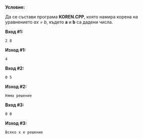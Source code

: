 **Условие:**

Да се състави програма **KOREN.CPP**, която намира корена на уравнението *ax = b*, където **а** и **b** са дадени числа.

**Вход #1:**

	2 8

**Изход #1:**

	4

**Вход #2:**

	0 5

**Изход #2:**

	Няма решение

**Вход #3:**

	0 0

**Изход #3:**

	Всяко х е решение